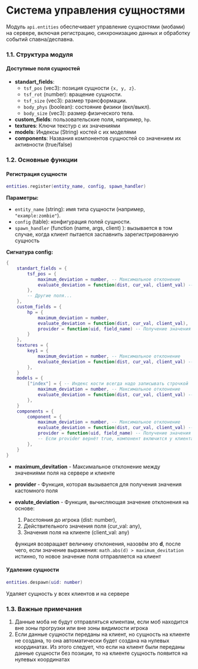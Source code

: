 # Система управления сущностями

Модуль `api.entities` обеспечивает управление сущностями (мобами) на сервере, включая регистрацию, синхронизацию данных и обработку событий спавна/деспавна.

### 1.1. Структура модуля

#### Доступные поля сущностей
- **standart_fields**:
  - `tsf_pos` (vec3): позиция сущности `{x, y, z}`.
  - `tsf_rot` (number): вращение сущности.
  - `tsf_size` (vec3): размер трансформации.
  - `body_phys` (boolean): состояние физики (вкл/выкл).
  - `body_size` (vec3): размер физического тела.
- **custom_fields**: пользовательские поля, например, `hp`.
- **textures**: Ключи текстур с их значениями
- **models**: Индексы (String) костей с их моделями
- **components**: Названия компонентов сущностей со значением их активности (true/false)

### 1.2. Основные функции

#### Регистрация сущности
```lua
entities.register(entity_name, config, spawn_handler)
```
**Параметры:**
- `entity_name` (string): имя типа сущности (например, `"example:zombie"`).
- `config` (table): конфигурация полей сущности.
- `spawn_handler` (function (name, args, client) ): вызывается в том случае, когда клиент пытается заспавнить зарегистрированную сущность 

**Сигнатура config:**
```lua
{
    standart_fields = {
        tsf_pos = {
            maximum_deviation = number, -- Максимальное отклонение
            evaluate_deviation = function(dist, cur_val, client_val) -- Оценка отклонения
        },
        -- Другие поля...
    },
    custom_fields = {
        hp = {
            maximum_deviation = number,
            evaluate_deviation = function(dist, cur_val, client_val),
            provider = function(uid, field_name) -- Получение значения поля
        }
    },
    textures = {
        key1 = {
            maximum_deviation = number, -- Максимальное отклонение
            evaluate_deviation = function(dist, cur_val, client_val) -- Оценка отклонения
        },
    }
    models = {
        ["index"] = { -- Индекс кости всегда надо записывать строчкой
            maximum_deviation = number, -- Максимальное отклонение
            evaluate_deviation = function(dist, cur_val, client_val) -- Оценка отклонения
        },
    }
    components = {
        component = {
            maximum_deviation = number, -- Максимальное отклонение
            evaluate_deviation = function(dist, cur_val, client_val) -- Оценка отклонения
            provider = function(uid, field_name) -- Получение значения поля, всегда bool
            -- Если provider вернёт true, компонент включится у клиента, если false - выключится
        },
    }
}
```
- **maximum_devitation** - Максимальное отклонение между значениями поля на сервере и клиенте
- **provider** - Функция, которая вызывается для получения значения кастомного поля
- **evalute_deviation** - Функция, вычисляющая значение отклонения на основе:
    1. Расстояния до игрока (dist: number),
    2. Действительного значения поля (cur_val: any),
    3. Значения поля на клиенте (client_val: any)

    функция возвращает величину отклонения, назовём это **d**, после чего, если значение выражения: `math.abs(d) > maximum_devitation` истинно, то новое значение поля отправляется на клиент

#### Удаление сущности
```lua
entities.despawn(uid: number)
```
Удаляет сущность у всех клиентов и на сервере

### 1.3. Важные примечания
1. Данные моба не будут отправляться клиентам, если моб находится вне зоны прогрузки или вне зоны видимости игрока
2. Если данные сущности переданы на клиент, но сущность на клиенте не создана, то она автоматически будет создана на нулевых координатах. Из этого следует, что если на клиент были переданы данные сущности без позиции, то на клиенте сущность появится на нулевых координатах